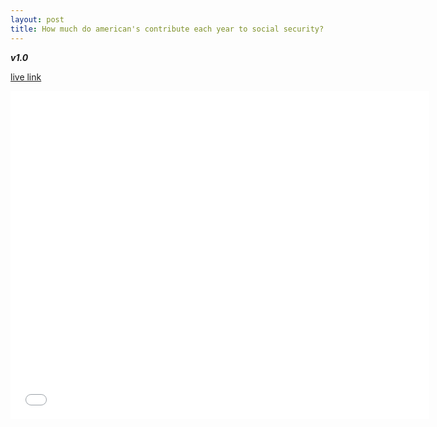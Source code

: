 ```yaml
---
layout: post
title: How much do american's contribute each year to social security?
---
```


**_v1.0_**

[live link](https://fred.stlouisfed.org/series/W780RC1Q027SBEA#0)

<iframe src="//fred.stlouisfed.org/graph/graph-landing.php?g=eXLK&width=670&height=475" scrolling="no" frameborder="0" style="overflow:hidden; width:670px; height:525px;" allowTransparency="true"></iframe>
